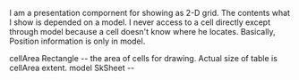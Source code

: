 I am a presentation compornent for showing as 2-D grid.
The contents what I show is depended on a model.
I never access to a cell directly except through model because
a cell doesn't know where he locates. Basically, Position information is
only in model.

cellArea		Rectangle -- the area of cells for drawing. Actual size of table is cellArea extent.
model		SkSheet --
